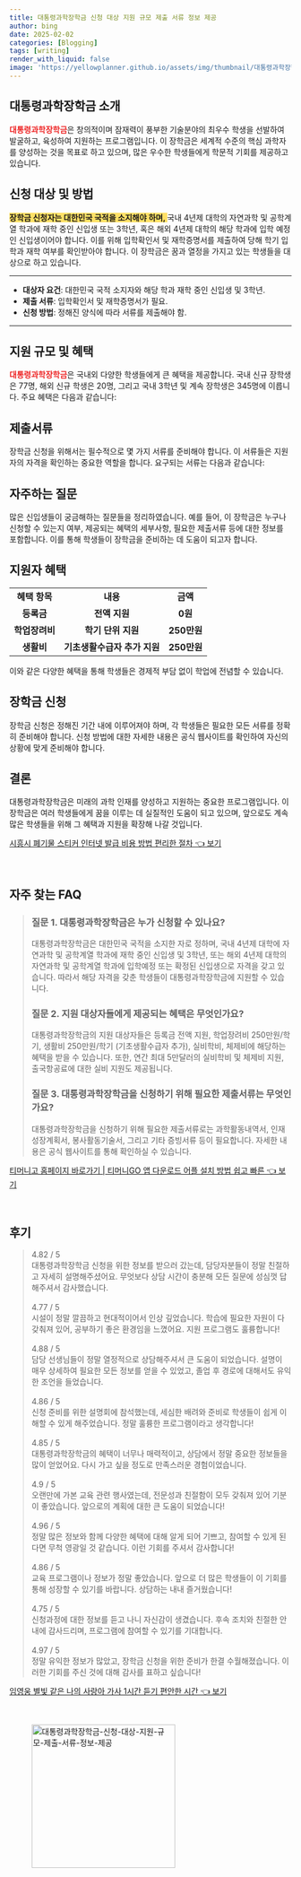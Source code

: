 ```yaml
---
title: 대통령과학장학금 신청 대상 지원 규모 제출 서류 정보 제공
author: bing
date: 2025-02-02
categories: [Blogging]
tags: [writing]
render_with_liquid: false
image: 'https://yellowplanner.github.io/assets/img/thumbnail/대통령과학장학금-신청-대상-지원-규모-제출-서류-정보-제공.webp'
---
```



<h2 id='대통령과학장학금_소개'>대통령과학장학금 소개</h2>

<p><b><span style="color: #ee2323;">대통령과학장학금</span></b>은 창의적이며 잠재력이 풍부한 기술분야의 최우수 학생을 선발하여 발굴하고, 육성하여 지원하는 프로그램입니다. 이 장학금은 세계적 수준의 핵심 과학자를 양성하는 것을 목표로 하고 있으며, 많은 우수한 학생들에게 학문적 기회를 제공하고 있습니다.</p>

<h2 id='신청_대상_및_방법'>신청 대상 및 방법</h2>

<p><b><span style="background-color: #ffe066;">장학금 신청자는 대한민국 국적을 소지해야 하며, </span></b>국내 4년제 대학의 자연과학 및 공학계열 학과에 재학 중인 신입생 또는 3학년, 혹은 해외 4년제 대학의 해당 학과에 입학 예정인 신입생이어야 합니다. 이를 위해 입학확인서 및 재학증명서를 제출하여 당해 학기 입학과 재학 여부를 확인받아야 합니다. 이 장학금은 꿈과 열정을 가지고 있는 학생들을 대상으로 하고 있습니다.</p>

<hr />

<ul>
    <li><b>대상자 요건</b>: 대한민국 국적 소지자와 해당 학과 재학 중인 신입생 및 3학년.</li>
    <li><b>제출 서류</b>: 입학확인서 및 재학증명서가 필요.</li>
    <li><b>신청 방법</b>: 정해진 양식에 따라 서류를 제출해야 함.</li>
</ul>

<hr />

<h2 id='지원규모_및_혜택'>지원 규모 및 혜택</h2>

<p><b><span style="color: #ee2323;">대통령과학장학금</span></b>은 국내외 다양한 학생들에게 큰 혜택을 제공합니다. 국내 신규 장학생은 77명, 해외 신규 학생은 20명, 그리고 국내 3학년 및 계속 장학생은 345명에 이릅니다. 주요 혜택은 다음과 같습니다:</p>

<h2 id='제출서류'>제출서류</h2>

<p>장학금 신청을 위해서는 필수적으로 몇 가지 서류를 준비해야 합니다. 이 서류들은 지원자의 자격을 확인하는 중요한 역할을 합니다. 요구되는 서류는 다음과 같습니다:</p>

<h2 id='자주하는질문'>자주하는 질문</h2>

<p>많은 신입생들이 궁금해하는 질문들을 정리하였습니다. 예를 들어, 이 장학금은 누구나 신청할 수 있는지 여부, 제공되는 혜택의 세부사항, 필요한 제출서류 등에 대한 정보를 포함합니다. 이를 통해 학생들이 장학금을 준비하는 데 도움이 되고자 합니다.</p>

<h2 id='지원자_혜택'>지원자 혜택</h2>

<table>
    <tr>
        <td style="text-align: center; height: 17px;"><b>혜택 항목</b></td>
        <td style="text-align: center; height: 17px;"><b>내용</b></td>
        <td style="text-align: center; height: 17px;"><b>금액</b></td>
    </tr>
    <tr>
        <td style="text-align: center; height: 17px;"><b>등록금</b></td>
        <td style="text-align: center; height: 17px;"><b>전액 지원</b></td>
        <td style="text-align: center; height: 17px;"><b>0원</b></td>
    </tr>
    <tr>
        <td style="text-align: center; height: 17px;"><b>학업장려비</b></td>
        <td style="text-align: center; height: 17px;"><b>학기 단위 지원</b></td>
        <td style="text-align: center; height: 17px;"><b>250만원</b></td>
    </tr>
    <tr>
        <td style="text-align: center; height: 17px;"><b>생활비</b></td>
        <td style="text-align: center; height: 17px;"><b>기초생활수급자 추가 지원</b></td>
        <td style="text-align: center; height: 17px;"><b>250만원</b></td>
    </tr>
</table>

<p>이와 같은 다양한 혜택을 통해 학생들은 경제적 부담 없이 학업에 전념할 수 있습니다.</p>

<h2 id='장학금_신청'>장학금 신청</h2>

<p>장학금 신청은 정해진 기간 내에 이루어져야 하며, 각 학생들은 필요한 모든 서류를 정확히 준비해야 합니다. 신청 방법에 대한 자세한 내용은 공식 웹사이트를 확인하여 자신의 상황에 맞게 준비해야 합니다.</p>

<h2 id='결론'>결론</h2>

<p>대통령과학장학금은 미래의 과학 인재를 양성하고 지원하는 중요한 프로그램입니다. 이 장학금은 여러 학생들에게 꿈을 이루는 데 실질적인 도움이 되고 있으며, 앞으로도 계속 많은 학생들을 위해 그 혜택과 지원을 확장해 나갈 것입니다.</p>


<p><a class="click-button" title="시흥시 폐기물 스티커 인터넷 발급 비용 방법 편리한 절차" href="https://yellowplanner.github.io/posts/%EC%8B%9C%ED%9D%A5%EC%8B%9C-%ED%8F%90%EA%B8%B0%EB%AC%BC-%EC%8A%A4%ED%8B%B0%EC%BB%A4-%EC%9D%B8%ED%84%B0%EB%84%B7-%EB%B0%9C%EA%B8%89-%EB%B9%84%EC%9A%A9-%EB%B0%A9%EB%B2%95-%ED%8E%B8%EB%A6%AC%ED%95%9C-%EC%A0%88%EC%B0%A8/" rel="dofollow">시흥시 폐기물 스티커 인터넷 발급 비용 방법 편리한 절차 👈 보기</a></p><br>
<h2 id='자주_찾는_FAQ'>자주 찾는 FAQ</h2>
<div itemscope="" itemtype="https://schema.org/FAQPage"> 
<blockquote> 
<div itemscope="" itemprop="mainEntity" itemtype="https://schema.org/Question"> 
<h3 itemprop="name">질문 1. 대통령과학장학금은 누가 신청할 수 있나요?</h3> 
<div itemscope="" itemprop="acceptedAnswer" itemtype="https://schema.org/Answer"> 
<span itemprop="text"> 
<p>대통령과학장학금은 대한민국 국적을 소지한 자로 정하며, 국내 4년제 대학에 자연과학 및 공학계열 학과에 재학 중인 신입생 및 3학년, 또는 해외 4년제 대학의 자연과학 및 공학계열 학과에 입학예정 또는 확정된 신입생으로 자격을 갖고 있습니다. 따라서 해당 자격을 갖춘 학생들이 대통령과학장학금에 지원할 수 있습니다.</p> 
</span> 
</div> 
</div> 
<div itemscope="" itemprop="mainEntity" itemtype="https://schema.org/Question"> 
<h3 itemprop="name">질문 2. 지원 대상자들에게 제공되는 혜택은 무엇인가요?</h3> 
<div itemscope="" itemprop="acceptedAnswer" itemtype="https://schema.org/Answer"> 
<span itemprop="text"> 
<p>대통령과학장학금의 지원 대상자들은 등록금 전액 지원, 학업장려비 250만원/학기, 생활비 250만원/학기 (기초생활수급자 추가), 실비학비, 체제비에 해당하는 혜택을 받을 수 있습니다. 또한, 연간 최대 5만달러의 실비학비 및 체제비 지원, 출국항공료에 대한 실비 지원도 제공됩니다.</p> 
</span> 
</div> 
</div> 
<div itemscope="" itemprop="mainEntity" itemtype="https://schema.org/Question"> 
<h3 itemprop="name">질문 3. 대통령과학장학금을 신청하기 위해 필요한 제출서류는 무엇인가요?</h3> 
<div itemscope="" itemprop="acceptedAnswer" itemtype="https://schema.org/Answer"> 
<span itemprop="text"> 
<p>대통령과학장학금을 신청하기 위해 필요한 제출서류로는 과학활동내역서, 인재성장계획서, 봉사활동기술서, 그리고 기타 증빙서류 등이 필요합니다. 자세한 내용은 공식 웹사이트를 통해 확인하실 수 있습니다.</p> 
</span> 
</div> 
</div> 
</blockquote> 
</div>
<p><a class="click-button" title="티머니고 홈페이지 바로가기 | 티머니GO 앱 다운로드 어플 설치 방법 쉽고 빠른" href="https://yellowplanner.github.io/posts/%ED%8B%B0%EB%A8%B8%EB%8B%88%EA%B3%A0-%ED%99%88%ED%8E%98%EC%9D%B4%EC%A7%80-%EB%B0%94%EB%A1%9C%EA%B0%80%EA%B8%B0-%ED%8B%B0%EB%A8%B8%EB%8B%88GO-%EC%95%B1-%EB%8B%A4%EC%9A%B4%EB%A1%9C%EB%93%9C-%EC%96%B4%ED%94%8C-%EC%84%A4%EC%B9%98-%EB%B0%A9%EB%B2%95-%EC%89%BD%EA%B3%A0-%EB%B9%A0%EB%A5%B8/" rel="dofollow">티머니고 홈페이지 바로가기 | 티머니GO 앱 다운로드 어플 설치 방법 쉽고 빠른 👈 보기</a></p><br>
<h2 id='후기'>후기</h2>
<div itemscope itemtype="https://schema.org/Product">
  <blockquote>
  <div itemprop="review" itemscope itemtype="https://schema.org/Review">
      <div itemprop="reviewRating" itemscope itemtype="https://schema.org/Rating"> <span itemprop="ratingValue">4.82</span> / <span itemprop="bestRating">5</span> </div>
      <span itemprop="reviewBody">대통령과학장학금 신청을 위한 정보를 받으러 갔는데, 담당자분들이 정말 친절하고 자세히 설명해주셨어요. 무엇보다 상담 시간이 충분해 모든 질문에 성심껏 답해주셔서 감사했습니다.</span>
  </div>
  <br>
  <div itemprop="review" itemscope itemtype="https://schema.org/Review">
      <div itemprop="reviewRating" itemscope itemtype="https://schema.org/Rating"> <span itemprop="ratingValue">4.77</span> / <span itemprop="bestRating">5</span> </div>
      <span itemprop="reviewBody">시설이 정말 깔끔하고 현대적이어서 인상 깊었습니다. 학습에 필요한 자원이 다 갖춰져 있어, 공부하기 좋은 환경임을 느꼈어요. 지원 프로그램도 훌륭합니다!</span>
  </div>
  <br>
  <div itemprop="review" itemscope itemtype="https://schema.org/Review">
      <div itemprop="reviewRating" itemscope itemtype="https://schema.org/Rating"> <span itemprop="ratingValue">4.88</span> / <span itemprop="bestRating">5</span> </div>
      <span itemprop="reviewBody">담당 선생님들이 정말 열정적으로 상담해주셔서 큰 도움이 되었습니다. 설명이 매우 상세하여 필요한 모든 정보를 얻을 수 있었고, 졸업 후 경로에 대해서도 유익한 조언을 들었습니다.</span>
  </div>
  <br>
  <div itemprop="review" itemscope itemtype="https://schema.org/Review">
      <div itemprop="reviewRating" itemscope itemtype="https://schema.org/Rating"> <span itemprop="ratingValue">4.86</span> / <span itemprop="bestRating">5</span> </div>
      <span itemprop="reviewBody">신청 준비를 위한 설명회에 참석했는데, 세심한 배려와 준비로 학생들이 쉽게 이해할 수 있게 해주었습니다. 정말 훌륭한 프로그램이라고 생각합니다!</span>
  </div>
  <br>
  <div itemprop="review" itemscope itemtype="https://schema.org/Review">
      <div itemprop="reviewRating" itemscope itemtype="https://schema.org/Rating"> <span itemprop="ratingValue">4.85</span> / <span itemprop="bestRating">5</span> </div>
      <span itemprop="reviewBody">대통령과학장학금의 혜택이 너무나 매력적이고, 상담에서 정말 중요한 정보들을 많이 얻었어요. 다시 가고 싶을 정도로 만족스러운 경험이었습니다.</span>
  </div>
  <br>
  <div itemprop="review" itemscope itemtype="https://schema.org/Review">
      <div itemprop="reviewRating" itemscope itemtype="https://schema.org/Rating"> <span itemprop="ratingValue">4.9</span> / <span itemprop="bestRating">5</span> </div>
      <span itemprop="reviewBody">오랜만에 가본 교육 관련 행사였는데, 전문성과 친절함이 모두 갖춰져 있어 기분이 좋았습니다. 앞으로의 계획에 대한 큰 도움이 되었습니다!</span>
  </div>
  <br>
  <div itemprop="review" itemscope itemtype="https://schema.org/Review">
      <div itemprop="reviewRating" itemscope itemtype="https://schema.org/Rating"> <span itemprop="ratingValue">4.96</span> / <span itemprop="bestRating">5</span> </div>
      <span itemprop="reviewBody">정말 많은 정보와 함께 다양한 혜택에 대해 알게 되어 기쁘고, 참여할 수 있게 된다면 무척 영광일 것 같습니다. 이런 기회를 주셔서 감사합니다!</span>
  </div>
  <br>
  <div itemprop="review" itemscope itemtype="https://schema.org/Review">
      <div itemprop="reviewRating" itemscope itemtype="https://schema.org/Rating"> <span itemprop="ratingValue">4.86</span> / <span itemprop="bestRating">5</span> </div>
      <span itemprop="reviewBody">교육 프로그램이나 정보가 정말 좋았습니다. 앞으로 더 많은 학생들이 이 기회를 통해 성장할 수 있기를 바랍니다. 상담하는 내내 즐거웠습니다!</span>
  </div>
  <br>
  <div itemprop="review" itemscope itemtype="https://schema.org/Review">
      <div itemprop="reviewRating" itemscope itemtype="https://schema.org/Rating"> <span itemprop="ratingValue">4.75</span> / <span itemprop="bestRating">5</span> </div>
      <span itemprop="reviewBody">신청과정에 대한 정보를 듣고 나니 자신감이 생겼습니다. 후속 조치와 친절한 안내에 감사드리며, 프로그램에 참여할 수 있기를 기대합니다.</span>
  </div>
  <br>
  <div itemprop="review" itemscope itemtype="https://schema.org/Review">
      <div itemprop="reviewRating" itemscope itemtype="https://schema.org/Rating"> <span itemprop="ratingValue">4.97</span> / <span itemprop="bestRating">5</span> </div>
      <span itemprop="reviewBody">정말 유익한 정보가 많았고, 장학금 신청을 위한 준비가 한결 수월해졌습니다. 이러한 기회를 주신 것에 대해 감사를 표하고 싶습니다!</span>
  </div>
  </blockquote>
</div>
<p><a class="click-button" title="임영웅 별빛 같은 나의 사랑아 가사 1시간 듣기 편안한 시간" href="https://yellowplanner.github.io/posts/%EC%9E%84%EC%98%81%EC%9B%85-%EB%B3%84%EB%B9%9B-%EA%B0%99%EC%9D%80-%EB%82%98%EC%9D%98-%EC%82%AC%EB%9E%91%EC%95%84-%EA%B0%80%EC%82%AC-1%EC%8B%9C%EA%B0%84-%EB%93%A3%EA%B8%B0-%ED%8E%B8%EC%95%88%ED%95%9C-%EC%8B%9C%EA%B0%84/" rel="dofollow">임영웅 별빛 같은 나의 사랑아 가사 1시간 듣기 편안한 시간 👈 보기</a></p><br>
<figure class="image"><img src="https://yellowplanner.github.io/assets/img/thumbnail/대통령과학장학금-신청-대상-지원-규모-제출-서류-정보-제공.webp" alt="대통령과학장학금-신청-대상-지원-규모-제출-서류-정보-제공" width="256" height="256"></figure>